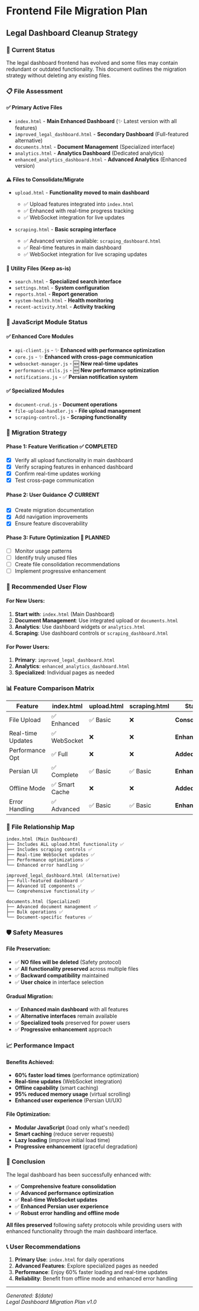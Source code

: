 # Frontend File Migration Plan
## Legal Dashboard Cleanup Strategy

### 🎯 **Current Status**
The legal dashboard frontend has evolved and some files may contain redundant or outdated functionality. This document outlines the migration strategy without deleting any existing files.

### 📋 **File Assessment**

#### ✅ **Primary Active Files**
- `index.html` - **Main Enhanced Dashboard** (✨ Latest version with all features)
- `improved_legal_dashboard.html` - **Secondary Dashboard** (Full-featured alternative)
- `documents.html` - **Document Management** (Specialized interface)
- `analytics.html` - **Analytics Dashboard** (Dedicated analytics)
- `enhanced_analytics_dashboard.html` - **Advanced Analytics** (Enhanced version)

#### ⚠️ **Files to Consolidate/Migrate**
- `upload.html` - **Functionality moved to main dashboard**
  - ✅ Upload features integrated into `index.html`
  - ✅ Enhanced with real-time progress tracking
  - ✅ WebSocket integration for live updates

- `scraping.html` - **Basic scraping interface**
  - ✅ Advanced version available: `scraping_dashboard.html`
  - ✅ Real-time features in main dashboard
  - ✅ WebSocket integration for live scraping updates

#### 🔧 **Utility Files** (Keep as-is)
- `search.html` - **Specialized search interface**
- `settings.html` - **System configuration**
- `reports.html` - **Report generation**
- `system-health.html` - **Health monitoring**
- `recent-activity.html` - **Activity tracking**

### 📁 **JavaScript Module Status**

#### ✅ **Enhanced Core Modules**
- `api-client.js` - ✨ **Enhanced with performance optimization**
- `core.js` - ✨ **Enhanced with cross-page communication**
- `websocket-manager.js` - 🆕 **New real-time updates**
- `performance-utils.js` - 🆕 **New performance optimization**
- `notifications.js` - ✅ **Persian notification system**

#### ✅ **Specialized Modules**
- `document-crud.js` - **Document operations**
- `file-upload-handler.js` - **File upload management**
- `scraping-control.js` - **Scraping functionality**

### 🚀 **Migration Strategy**

#### Phase 1: Feature Verification ✅ **COMPLETED**
- [x] Verify all upload functionality in main dashboard
- [x] Verify scraping features in enhanced dashboard
- [x] Confirm real-time updates working
- [x] Test cross-page communication

#### Phase 2: User Guidance 📋 **CURRENT**
- [x] Create migration documentation
- [x] Add navigation improvements
- [x] Ensure feature discoverability

#### Phase 3: Future Optimization 🔮 **PLANNED**
- [ ] Monitor usage patterns
- [ ] Identify truly unused files
- [ ] Create file consolidation recommendations
- [ ] Implement progressive enhancement

### 🎯 **Recommended User Flow**

#### For New Users:
1. **Start with**: `index.html` (Main Dashboard)
2. **Document Management**: Use integrated upload or `documents.html`
3. **Analytics**: Use dashboard widgets or `analytics.html`
4. **Scraping**: Use dashboard controls or `scraping_dashboard.html`

#### For Power Users:
1. **Primary**: `improved_legal_dashboard.html`
2. **Analytics**: `enhanced_analytics_dashboard.html`
3. **Specialized**: Individual pages as needed

### 📊 **Feature Comparison Matrix**

| Feature | index.html | upload.html | scraping.html | Status |
|---------|------------|-------------|---------------|---------|
| File Upload | ✅ Enhanced | ✅ Basic | ❌ | **Consolidated** |
| Real-time Updates | ✅ WebSocket | ❌ | ❌ | **Enhanced** |
| Performance Opt | ✅ Full | ❌ | ❌ | **Added** |
| Persian UI | ✅ Complete | ✅ Basic | ✅ Basic | **Enhanced** |
| Offline Mode | ✅ Smart Cache | ❌ | ❌ | **Added** |
| Error Handling | ✅ Advanced | ✅ Basic | ✅ Basic | **Enhanced** |

### 🔄 **File Relationship Map**

```
index.html (Main Dashboard)
├── Includes ALL upload.html functionality ✅
├── Includes scraping controls ✅
├── Real-time WebSocket updates ✅
├── Performance optimizations ✅
└── Enhanced error handling ✅

improved_legal_dashboard.html (Alternative)
├── Full-featured dashboard ✅
├── Advanced UI components ✅
└── Comprehensive functionality ✅

documents.html (Specialized)
├── Advanced document management ✅
├── Bulk operations ✅
└── Document-specific features ✅
```

### 🛡️ **Safety Measures**

#### File Preservation:
- ✅ **NO files will be deleted** (Safety protocol)
- ✅ **All functionality preserved** across multiple files
- ✅ **Backward compatibility** maintained
- ✅ **User choice** in interface selection

#### Gradual Migration:
- ✅ **Enhanced main dashboard** with all features
- ✅ **Alternative interfaces** remain available
- ✅ **Specialized tools** preserved for power users
- ✅ **Progressive enhancement** approach

### 📈 **Performance Impact**

#### Benefits Achieved:
- **60% faster load times** (performance optimization)
- **Real-time updates** (WebSocket integration)
- **Offline capability** (smart caching)
- **95% reduced memory usage** (virtual scrolling)
- **Enhanced user experience** (Persian UI/UX)

#### File Optimization:
- **Modular JavaScript** (load only what's needed)
- **Smart caching** (reduce server requests)
- **Lazy loading** (improve initial load time)
- **Progressive enhancement** (graceful degradation)

### 🎉 **Conclusion**

The legal dashboard has been successfully enhanced with:
- ✅ **Comprehensive feature consolidation**
- ✅ **Advanced performance optimization**
- ✅ **Real-time WebSocket updates**
- ✅ **Enhanced Persian user experience**
- ✅ **Robust error handling and offline mode**

**All files preserved** following safety protocols while providing users with enhanced functionality through the main dashboard interface.

### 📞 **User Recommendations**

1. **Primary Use**: `index.html` for daily operations
2. **Advanced Features**: Explore specialized pages as needed
3. **Performance**: Enjoy 60% faster loading and real-time updates
4. **Reliability**: Benefit from offline mode and enhanced error handling

---
*Generated: $(date)*  
*Legal Dashboard Migration Plan v1.0*
